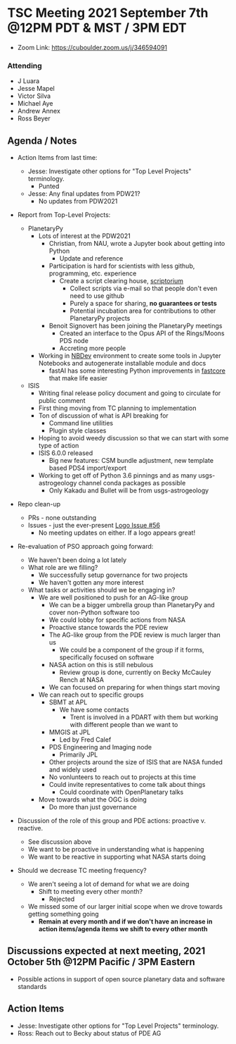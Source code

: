 # TSC Meeting 2021 September 7th @12PM PDT & MST / 3PM EDT
- Zoom Link: https://cuboulder.zoom.us/j/346594091

### Attending
- J Luara
- Jesse Mapel
- Victor Silva
- Michael Aye
- Andrew Annex
- Ross Beyer

## Agenda / Notes
- Action Items from last time:
  - Jesse: Investigate other options for "Top Level Projects" terminology.
    - Punted
  - Jesse: Any final updates from PDW21?
    - No updates from PDW2021


- Report from Top-Level Projects:
  - PlanetaryPy
    - Lots of interest at the PDW2021
      - Christian, from NAU, wrote a Jupyter book about getting into Python
        - Update and reference
      - Participation is hard for scientists with less github, programming, etc. experience
        - Create a script clearing house, [scriptorium](https://github.com/planetarypy/scriptorium)
          - Collect scripts via e-mail so that people don't even need to use github
          - Purely a space for sharing, **no guarantees or tests**
          - Potential incubation area for contributions to other PlanetaryPy projects
      - Benoit Signovert has been joining the PlanetaryPy meetings
        - Created an interface to the Opus API of the Rings/Moons PDS node
        - Accreting more people
    - Working in [NBDev](https://github.com/fastai/nbdev) environment to create some tools in Jupyter Notebooks and autogenerate installable module and docs
      - fastAI has some interesting Python improvements in [fastcore](https://github.com/fastai/nbdev) that make life easier
  - ISIS
    - Writing final release policy document and going to circulate for public comment
    - First thing moving from TC planning to implementation
    - Ton of discussion of what is API breaking for
      - Command line utilities
      - Plugin style classes
    - Hoping to avoid weedy discussion so that we can start with some type of action
    - ISIS 6.0.0 released
      - Big new features: CSM bundle adjustment, new template based PDS4 import/export
    - Working to get off of Python 3.6 pinnings and as many usgs-astrogeology channel conda packages as possible
      - Only Kakadu and Bullet will be from usgs-astrogeology

- Repo clean-up
  - PRs - none outstanding
  - Issues - just the ever-present [Logo Issue #56](https://github.com/planetarysoftware/TSC/issues/56)
    - No meeting updates on either. If a logo appears great!

- Re-evaluation of PSO approach going forward:
  - We haven't been doing a lot lately
  - What role are we filling?
    - We successfully setup governance for two projects
    - We haven't gotten any more interest
  - What tasks or activities should we be engaging in?
    - We are well positioned to push for an AG-like group
      - We can be a bigger umbrella group than PlanetaryPy and cover non-Python software too
      - We could lobby for specific actions from NASA
      - Proactive stance towards the PDE review
      - The AG-like group from the PDE review is much larger than us
        - We could be a component of the group if it forms, specifically focused on software
      - NASA action on this is still nebulous
        - Review group is done, currently on Becky McCauley Rench at NASA
      - We can focused on preparing for when things start moving
    - We can reach out to specific groups
      - SBMT at APL
        - We have some contacts
          - Trent is involved in a PDART with them but working with different people than we want to
      - MMGIS at JPL
        - Led by Fred Calef
      - PDS Engineering and Imaging node
        - Primarily JPL
      - Other projects around the size of ISIS that are NASA funded and widely used
      - No vonlunteers to reach out to projects at this time
      - Could invite representatives to come talk about things
        - Could coordinate with OpenPlanetary talks
    - Move towards what the OGC is doing
      - Do more than just governance

- Discussion of the role of this group and PDE actions: proactive v. reactive.
  - See discussion above
  - We want to be proactive in understanding what is happening
  - We want to be reactive in supporting what NASA starts doing

- Should we decrease TC meeting frequency?
  - We aren't seeing a lot of demand for what we are doing
    - Shift to meeting every other month?
      - Rejected
  - We missed some of our larger initial scope when we drove towards getting something going
    - **Remain at every month and if we don't have an increase in action items/agenda items we shift to every other month**


## Discussions expected at next meeting, 2021 October 5th @12PM Pacific / 3PM Eastern
- Possible actions in support of open source planetary data and software standards

## Action Items
- Jesse: Investigate other options for "Top Level Projects" terminology.
- Ross: Reach out to Becky about status of PDE AG
